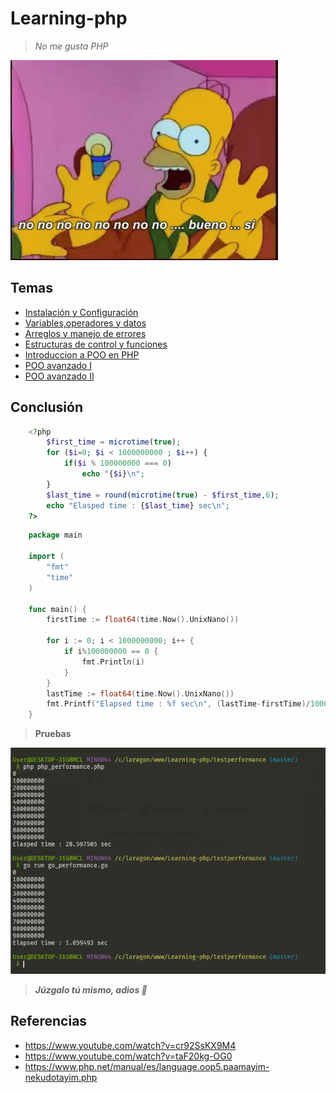 # Learning-php

> *No me gusta PHP*

![alt](img/homero.gif)

## Temas

- [Instalación y Configuración](./001/README.md)
- [Variables,operadores y datos](./002/)
- [Arreglos y manejo de errores](./003/)
- [Estructuras de control y funciones](./004/)
- [Introduccion a POO en PHP](./005/)
- [POO avanzado I](./006/)
- [POO avanzado II](./007/)

## Conclusión

```php
    <?php
        $first_time = microtime(true);
        for ($i=0; $i < 1000000000 ; $i++) { 
            if($i % 100000000 === 0)
                echo "{$i}\n";
        }
        $last_time = round(microtime(true) - $first_time,6);
        echo "Elasped time : {$last_time} sec\n";
    ?>
```

```go
    package main

    import (
        "fmt"
        "time"
    )

    func main() {
        firstTime := float64(time.Now().UnixNano())

        for i := 0; i < 1000000000; i++ {
            if i%100000000 == 0 {
                fmt.Println(i)
            }
        }
        lastTime := float64(time.Now().UnixNano())
        fmt.Printf("Elapsed time : %f sec\n", (lastTime-firstTime)/1000000000)
    }
```

> **Pruebas**

![alt](img/test_performance.png)

> ***Júzgalo tú mismo, adios 🙂***

## Referencias

- https://www.youtube.com/watch?v=cr92SsKX9M4
- https://www.youtube.com/watch?v=taF20kg-OG0
- https://www.php.net/manual/es/language.oop5.paamayim-nekudotayim.php
